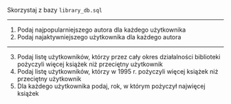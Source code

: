 Skorzystaj z bazy `library_db.sql`

---

1. Podaj najpopularniejszego autora dla każdego użytkownika
2. Podaj najaktywniejszego użytkownika dla każdego autora

---

3. Podaj listę użytkowników, którzy przez cały okres działalności biblioteki pożyczyli więcej książek niż przeciętny użytkownik
4. Podaj listę użytkowników, którzy w 1995 r. pożyczyli więcej książek niż przeciętny użytkownik
5. Dla każdego użytkownika podaj, rok, w którym pożyczył najwięcej książek